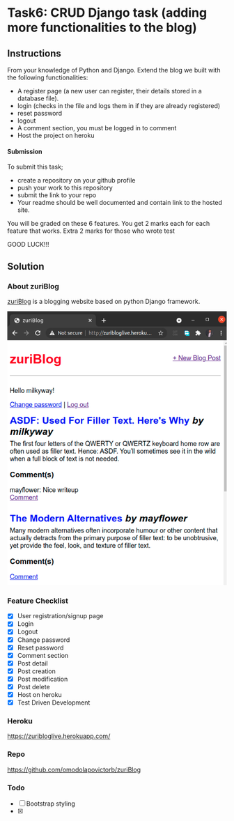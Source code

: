 # Task6: CRUD Django task (adding more functionalities to the blog)
## Instructions
From your knowledge of Python and Django. Extend the blog we built with the following functionalities:

-    A register page (a new user can register, their details stored in a database file).
-    login (checks in the file and logs them in if they are already registered)
-    reset password
-    logout
-    A comment section, you must be logged in to comment
-    Host the project on heroku

#### Submission
To submit this task;

-    create a repository on your github profile
-    push your work to this repository
-    submit the link to your repo
-    Your readme should be well documented and contain link to the hosted site.

You will be graded on these 6 features. You get 2 marks each for each feature that works. Extra 2 marks for those who wrote test

GOOD LUCK!!!

## Solution
### About zuriBlog
[zuriBlog](https://zuribloglive.herokuapp.com/) is a blogging website based on python Django framework.

![Code](./img.png)
### Feature Checklist
- [x] User registration/signup page
- [x] Login
- [x] Logout
- [x] Change password  
- [x] Reset password
- [x] Comment section
- [x] Post detail
- [x] Post creation
- [x] Post modification
- [x] Post delete
- [x] Host on heroku
- [x] Test Driven Development

### Heroku
<https://zuribloglive.herokuapp.com/>

### Repo
<https://github.com/omodolapovictorb/zuriBlog>

### Todo
- [ ] Bootstrap styling
- [x] 